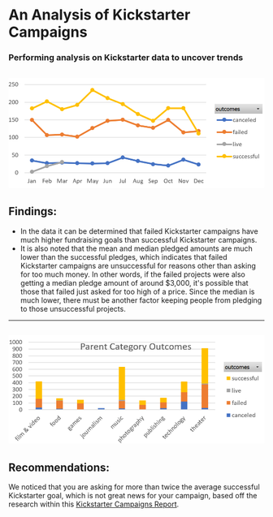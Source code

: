 # An Analysis of Kickstarter Campaigns
### Performing analysis on Kickstarter data to uncover trends
![Outcomes based on launch date](https://github.com/backwater-graphics/kickstarter-analysis/blob/main/OutcomesbasedonLaunchdate1.png)
---
## Findings:
* In the data it can be determined that failed Kickstarter campaigns have much higher fundraising goals than successful Kickstarter campaigns. 
* It is also noted that the mean and median pledged amounts are much lower than the successful pledges, which indicates that failed Kickstarter campaigns are unsuccessful for reasons other than asking for too much money. In other words, if the failed projects were also getting a median pledge amount of around $3,000, it's possible that those that failed just asked for too high of a price. Since the median is much lower, there must be another factor keeping people from pledging to those unsuccessful projects. 
---
![Parent Category Outcomes](https://github.com/backwater-graphics/kickstarter-analysis/blob/main/ParentCategoryOutcomes1.png)
---
## Recommendations:
We noticed that you are asking for more than twice the average successful Kickstarter goal, which is not great news for your campaign, based off the research within this [Kickstarter Campaigns Report](https://github.com/backwater-graphics/kickstarter-analysis/blob/main/data-1-1-3-StarterBook-Mary%20Uhlir2.zip).
